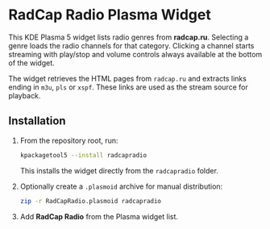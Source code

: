 # RadCap Radio Plasma Widget

This KDE Plasma 5 widget lists radio genres from **radcap.ru**. Selecting a genre loads the
radio channels for that category. Clicking a channel starts streaming with
play/stop and volume controls always available at the bottom of the widget.

The widget retrieves the HTML pages from `radcap.ru` and extracts links ending in
`m3u`, `pls` or `xspf`. These links are used as the stream source for playback.

## Installation

1. From the repository root, run:

   ```bash
   kpackagetool5 --install radcapradio
   ```

   This installs the widget directly from the `radcapradio` folder.
2. Optionally create a `.plasmoid` archive for manual distribution:

   ```bash
   zip -r RadCapRadio.plasmoid radcapradio
   ```

3. Add **RadCap Radio** from the Plasma widget list.
